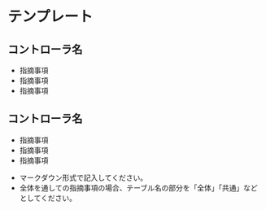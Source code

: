 # テンプレート

## コントローラ名
- 指摘事項
- 指摘事項
- 指摘事項

## コントローラ名
- 指摘事項
- 指摘事項
- 指摘事項

* マークダウン形式で記入してください。
* 全体を通しての指摘事項の場合、テーブル名の部分を「全体」「共通」などとしてください。

